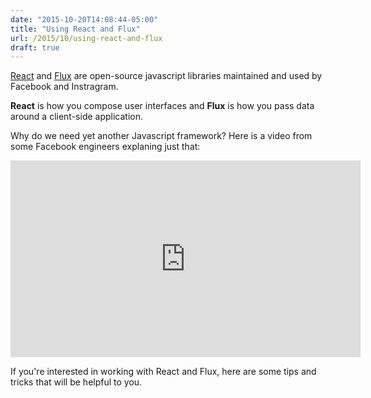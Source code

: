 ```yaml
---
date: "2015-10-20T14:08:44-05:00"
title: "Using React and Flux"
url: /2015/10/using-react-and-flux
draft: true
---
```


[React](https://facebook.github.io/react/) and [Flux](https://facebook.github.io/flux/) are open-source javascript libraries maintained and used by Facebook and Instragram.  

**React** is how you compose user interfaces and **Flux** is how you pass data around a client-side application.

Why do we need yet another Javascript framework?  Here is a video from some Facebook engineers explaning just that:

<iframe width="560" height="315" src="https://www.youtube.com/embed/nYkdrAPrdcw" frameborder="0" allowfullscreen></iframe>

If you're interested in working with React and Flux, here are some tips and tricks that will be helpful to you. 




